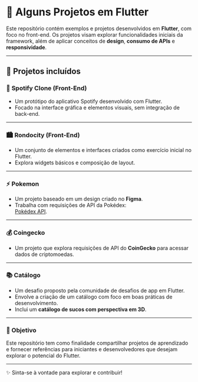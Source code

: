 # 📱 Alguns Projetos em Flutter

Este repositório contém exemplos e projetos desenvolvidos em **Flutter**, com foco no front-end. Os projetos visam explorar funcionalidades iniciais da framework, além de aplicar conceitos de **design**, **consumo de APIs** e **responsividade**.

---

## 🚀 Projetos incluídos

### 🎵 **Spotify Clone (Front-End)**
- Um protótipo do aplicativo Spotify desenvolvido com Flutter.  
- Focado na interface gráfica e elementos visuais, sem integração de back-end.  

---

### 🏙️ **Rondocity (Front-End)**
- Um conjunto de elementos e interfaces criados como exercício inicial no Flutter.  
- Explora widgets básicos e composição de layout.  

---

### ⚡ **Pokemon**
- Um projeto baseado em um design criado no **Figma**.  
- Trabalha com requisições de API da Pokédex:  
  [Pokédex API](https://raw.githubusercontent.com/Biuni/PokemonGO-Pokedex/master/).  

---

### 💰 **Coingecko**
- Um projeto que explora requisições de API do **CoinGecko** para acessar dados de criptomoedas.  

---

### 📚 **Catálogo**
- Um desafio proposto pela comunidade de desafios de app em Flutter.  
- Envolve a criação de um catálogo com foco em boas práticas de desenvolvimento.  
- Inclui um **catálogo de sucos com perspectiva em 3D**.

---

### 🎯 Objetivo
Este repositório tem como finalidade compartilhar projetos de aprendizado e fornecer referências para iniciantes e desenvolvedores que desejam explorar o potencial do Flutter.

---

✨ Sinta-se à vontade para explorar e contribuir!  

